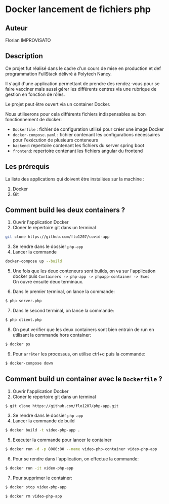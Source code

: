 # Docker lancement de fichiers php

## Auteur

Florian IMPROVISATO

## Description

Ce projet fut réalisé dans le cadre d'un  cours de mise en production et def programmation FullStack délivré à Polytech Nancy.

Il s'agit d'une application permettant de prendre des rendez-vous pour se faire vacciner mais aussi gérer les différents centres via une rubrique de gestion en fonction de rôles.

Le projet peut être ouvert via un container Docker.

Nous utiliserons pour cela différents fichiers indispensables au bon fonctionnement de docker:

- `Dockerfile` : fichier de configuration utilisé pour créer une image Docker
- `docker-compose.yaml` : fichier contenant les configurations nécessaires pour l'exécution de plusieurs conteneurs
- `backend`: repertoire contenant les fichiers du server spring boot
- `frontend`: repertoire contenant les fichiers angular du frontend


## Les prérequis
La liste des applications qui doivent être installées sur la machine :
1. Docker
2. Git


## Comment build les deux containers ?
1. Ouvrir l'application Docker
2. Cloner le repertoire git dans un terminal

```sh
git clone https://github.com/flo1207/covid-app
```

3. Se rendre dans le dossier `php-app`
4. Lancer la commande 

```sh
docker-compose up --build
```

5. Une fois que les deux conteneurs sont builds, on va sur l'application docker puis `Containers -> php-app -> phpapp-container -> Exec`
<br>On ouvre ensuite deux terminaux.

6. Dans le premier terminal, on lance la commande:

```sh
$ php server.php
```

7. Dans le second terminal, on lance la commande:

```sh
$ php client.php
```

8. On peut verifier que les deux containers sont bien entrain de run en utilisant la commande hors container:

```sh
$ docker ps
```

9. Pour `arrêter` les processus, on utilise ctrl+c puis la commande:

```sh
$ docker-compose down
```

## Comment build un container avec  le `Dockerfile` ?
1. Ouvrir l'application Docker
2. Cloner le repertoire git dans un terminal

```sh
$ git clone https://github.com/flo1207/php-app.git
```

3. Se rendre dans le dossier `php-app`
4. Lancer la commande de build

```sh
$ docker build -t video-php-app .
```
5. Executer la commande pour lancer le container

```sh
$ docker run -d -p 8080:80 --name video-php-container video-php-app
```

6. Pour se rendre dans l'application, on effectue la commande:

```sh
$ docker run -it video-php-app
```

7. Pour supprimer le container:

```sh
$ docker stop video-php-app
```
```sh
$ docker rm video-php-app
```